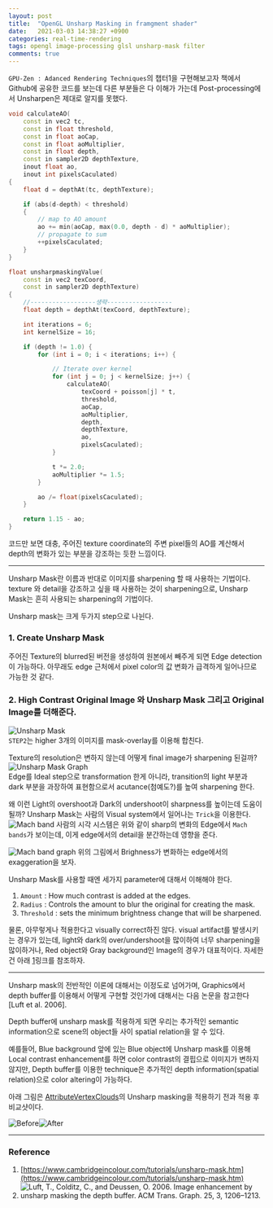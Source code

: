 ```yaml
---
layout: post
title:  "OpenGL Unsharp Masking in framgment shader"
date:   2021-03-03 14:38:27 +0900
categories: real-time-rendering
tags: opengl image-processing glsl unsharp-mask filter
comments: true  
---
```


`GPU-Zen : Adanced Rendering Techniques`의 챕터1을 구현해보고자 책에서 Github에 공유한 코드를 보는데 다른 부분들은
다 이해가 가는데 Post-processing에서 Unsharpen은 제대로 알지를 못했다.

```c++
void calculateAO(
    const in vec2 tc,
    const in float threshold,
    const in float aoCap,
    const in float aoMultiplier,
    const in float depth,
    const in sampler2D depthTexture,
    inout float ao,
    inout int pixelsCaculated)
{
    float d = depthAt(tc, depthTexture);

    if (abs(d-depth) < threshold)
    {
        // map to AO amount
        ao += min(aoCap, max(0.0, depth - d) * aoMultiplier);
        // propagate to sum
        ++pixelsCaculated;
    }
}

float unsharpmaskingValue(
    const in vec2 texCoord,
    const in sampler2D depthTexture)
{
    //------------------생략------------------
    float depth = depthAt(texCoord, depthTexture);

    int iterations = 6;
    int kernelSize = 16;

    if (depth != 1.0) {
        for (int i = 0; i < iterations; i++) {

            // Iterate over kernel
            for (int j = 0; j < kernelSize; j++) {
                calculateAO(
                    texCoord + poisson[j] * t,
                    threshold,
                    aoCap,
                    aoMultiplier,
                    depth,
                    depthTexture,
                    ao,
                    pixelsCaculated);
            }

            t *= 2.0;
            aoMultiplier *= 1.5;
        }

        ao /= float(pixelsCaculated);
    }

    return 1.15 - ao;
}
```

코드만 보면 대충, 주어진 texture coordinate의 주변 pixel들의 AO를 계산해서 depth의 변화가 있는 부분을 강조하는 듯한 느낌이다.

---

Unsharp Mask란 이름과 반대로 이미지를 sharpening 할 때 사용하는 기법이다. texture 와 detail을 강조하고 싶을 때 사용하는 것이 sharpening으로, Unsharp Mask는 흔히 사용되는 sharpening의 기법이다.

Unsharp mask는 크게 두가지 step으로 나뉜다. 
### 1. Create Unsharp Mask
주어진 Texture의 blurred된 버전을 생성하여 원본에서 빼주게 되면 Edge detection이 가능하다. 
아무래도 edge 근처에서 pixel color의 값 변화가 급격하게 일어나므로 가능한 것 같다.
### 2. High Contrast Original Image 와 Unsharp Mask 그리고 Original Image를 더해준다.
![Unsharp Mask](https://snowapril.github.io/assets/img/post_img/unsharp_mask.png)  
`STEP2`는 higher 3개의 이미지를 mask-overlay를 이용해 합친다.

Texture의 resolution은 변하지 않는데 어떻게 final image가 sharpening 된걸까?
![Unsharp Mask Graph](https://snowapril.github.io/assets/img/post_img/unsharp_mask_graph.png)  
Edge를 Ideal step으로 transformation 한게 아니라, transition의 light 부분과 dark 부분을 과장하여 
표현함으로서 acutance(첨예도?)를 높여 sharpening 한다.

왜 이런 Light의 overshoot과 Dark의 undershoot이 sharpness를 높이는데 도움이 될까? 
Unsharp Mask는 사람의 Visual system에서 일어나는 `Trick`을 이용한다.
![Mach band](https://cdn.cambridgeincolour.com/images/tutorials/usm_gradient2.png)
사람의 시각 시스템은 위와 같이 sharp의 변화의 Edge에서 `Mach bands`가 보이는데, 
이게 edge에서의 detail을 분간하는데 영향을 준다.

![Mach band graph](https://cdn.cambridgeincolour.com/images/tutorials/usm_gradploteye.png)
위의 그림에서 Brighness가 변화하는 edge에서의 exaggeration을 보자.

Unsharp Mask를 사용할 때엔 세가지 parameter에 대해서 이해해야 한다. 
1. `Amount` : How much contrast is added at the edges.
2. `Radius` : Controls the amount to blur the original for creating the mask.
3. `Threshold` : sets the minimum brightness change that will be sharpened.

물론, 아무렇게나 적용한다고 visually correct하진 않다. visual artifact를 발생시키는 경우가 있는데, 
light와 dark의 over/undershoot을 많이하여 너무 sharpening을 많이하거나, 
Red object와 Gray background인 Image의 경우가 대표적이다. 자세한건 아래 [1](https://www.cambridgeincolour.com/tutorials/unsharp-mask.htm)링크를 참조하자.

---

Unsharp mask의 전반적인 이론에 대해서는 이정도로 넘어가며, Graphics에서 depth buffer를 이용해서 
어떻게 구현할 것인가에 대해서는 다음 논문을 참고한다 [Luft et al. 2006].

Depth buffer에 unsharp mask를 적용하게 되면 우리는 추가적인 semantic information으로
scene의 object들 사이 spatial relation을 알 수 있다. 

예를들어, Blue background 앞에 있는 Blue object에 Unsharp mask를 이용해 Local contrast enhancement를 하면
color contrast의 결핍으로 이미지가 변하지 않지만, Depth buffer를 이용한 technique은 추가적인 
depth information(spatial relation)으로 color altering이 가능하다.

아래 그림은 [AttributeVertexClouds](https://github.com/snowapril/AttributeVertexClouds)의 
Unsharp masking을 적용하기 전과 적용 후 비교샷이다.

![Before](https://snowapril.github.io/assets/img/post_img/2021-03-09-unsharp-masking-before.png)![After](https://snowapril.github.io/assets/img/post_img/2021-03-09-unsharp-masking-after.png)

---
### Reference
1. [https://www.cambridgeincolour.com/tutorials/unsharp-mask.htm](https://www.cambridgeincolour.com/tutorials/unsharp-mask.htm)
2. ![Luft, T., Colditz, C., and Deussen, O. 2006. Image enhancement by unsharp  masking the depth buffer. ACM Trans. Graph. 25, 3, 1206–1213.](https://dl.acm.org/doi/10.1145/1141911.1142016)